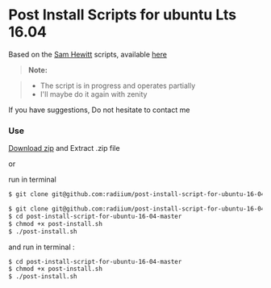 Post Install Scripts for ubuntu Lts 16.04
=========================================

Based on the [Sam Hewitt](https://github.com/snwh) scripts, available [here](https://github.com/snwh/ubuntu-post-install)


> **Note:**

> - The script is in progress and operates partially
> - I'll maybe do it again with zenity

If you have suggestions, Do not hesitate to contact me


### Use

[Download zip](https://github.com/radiium/post-install-script-for-ubuntu-16-04/archive/master.zip) and Extract .zip file

or

run in terminal
```sh
$ git clone git@github.com:radiium/post-install-script-for-ubuntu-16-04.git
```


```sh
$ git clone git@github.com:radiium/post-install-script-for-ubuntu-16-04.git
$ cd post-install-script-for-ubuntu-16-04-master
$ chmod +x post-install.sh
$ ./post-install.sh
```

and run in terminal :

```sh
$ cd post-install-script-for-ubuntu-16-04-master
$ chmod +x post-install.sh
$ ./post-install.sh
```
